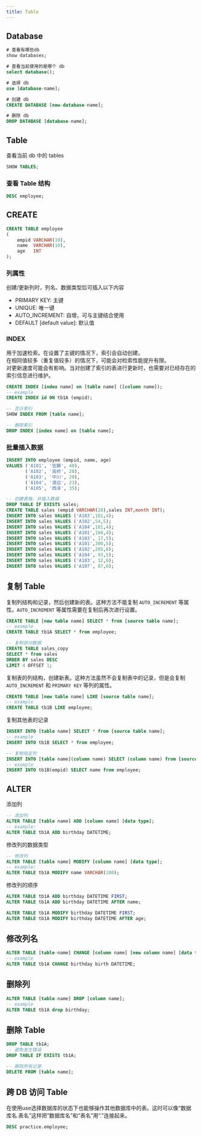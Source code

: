 ```yaml
---
title: Table
---
```


## Database
```sql
# 查看有哪些db
show databases;

# 查看当前使用的是哪个 db
select database();

# 选择 db
use [database-name];

# 创建 db
CREATE DATABASE [new-database-name]; 

# 删除 db
DROP DATABASE [database-name];
```

## Table

查看当前 db 中的 tables
```sql
SHOW TABLES;
```

### 查看 Table 结构
```sql
DESC employee;
```

## CREATE
``` sql
CREATE TABLE employee
(
    empid VARCHAR(10),
    name  VARCHAR(10),
    age   INT
);
```

### 列属性
创建/更新列时，列名、数据类型后可插入以下内容
* PRIMARY KEY: 主键
* UNIQUE: 唯一键
* AUTO_INCREMENT: 自增，可与主键结合使用
* DEFAULT [default value]: 默认值

### INDEX
用于加速检索。在设置了主键的情况下，索引会自动创建。  
在相同值较多（重复值较多）的情况下，可能会对检索性能提升有限。  
对更新速度可能会有影响。当对创建了索引的表进行更新时，也需要对已经存在的索引信息进行维护。
```sql
CREATE INDEX [index name] on [table name] ([column name]);
-- example
CREATE INDEX id ON tb1A (empid);

-- 显示索引
SHOW INDEX FROM [table name];

-- 删除索引
DROP INDEX [index name] on [table name];
```


### 批量插入数据
```sql
INSERT INTO employee (empid, name, age)
VALUES ('A101', '佐藤', 40),
       ('A102', '高桥', 28),
       ('A103', '中川', 20),
       ('A104', '渡边', 23),
       ('A105', '西泽', 35);

-- 创建表格，并插入数据
DROP TABLE IF EXISTS sales;
CREATE TABLE sales (empid VARCHAR(20),sales INT,month INT);
INSERT INTO sales VALUES ('A103',101,4);
INSERT INTO sales VALUES ('A102',54,5);
INSERT INTO sales VALUES ('A104',181,4);
INSERT INTO sales VALUES ('A101',184,4);
INSERT INTO sales VALUES ('A103', 17,5);
INSERT INTO sales VALUES ('A101',300,5);
INSERT INTO sales VALUES ('A102',205,6);
INSERT INTO sales VALUES ('A104', 93,5);
INSERT INTO sales VALUES ('A103', 12,6);
INSERT INTO sales VALUES ('A107', 87,6);

```


## 复制 Table
复制列结构和记录，然后创建新的表。这种方法不能复制 `AUTO_INCREMENT` 等属性。`AUTO_INCREMENT` 等属性需要在复制后再次进行设置。
```sql
CREATE TABLE [new table name] SELECT * from [source table name];
-- example
CREATE TABLE tb1A SELECT * from employee;

-- 复制部分数据
CREATE TABLE sales_copy
SELECT * from sales
ORDER BY sales DESC
LIMIT 4 OFFSET 1;
```

复制表的列结构，创建新表。这种方法虽然不会复制表中的记录，但是会复制 `AUTO_INCREMENT` 和 `PRIMARY KEY` 等列的属性。
```sql
CREATE TABLE [new table name] LIKE [source table name];
-- example
CREATE TABLE tb1B LIKE employee;
```

复制其他表的记录
```sql
INSERT INTO [table name] SELECT * from [source table name];
-- example
INSERT INTO tb1B SELECT * from employee;

-- 复制指定列
INSERT INTO [table name](column name) SELECT (column name) from [source table name];
-- example
INSERT INTO tb1B(empid) SELECT name from employee;
```


## ALTER

添加列
```sql
-- 添加列
ALTER TABLE [table name] ADD [column name] [data type];
-- example:
ALTER TABLE tb1A ADD birthday DATETIME;
```

修改列的数据类型
```sql
-- 修改列
ALTER TABLE [table name] MODIFY [column name] [data type];
-- example:
ALTER TABLE tb1A MODIFY name VARCHAR(100);
```

修改列的顺序  
```sql
ALTER TABLE tb1A ADD birthday DATETIME FIRST;
ALTER TABLE tb1A ADD birthday DATETIME AFTER name;

ALTER TABLE tb1A MODIFY birthday DATETIME FIRST;
ALTER TABLE tb1A MODIFY birthday DATETIME AFTER age;
```

## 修改列名
```sql
ALTER TABLE [table-name] CHANGE [column name] [new column name] [data type];
-- example
ALTER TABLE tb1A CHANGE birthday birth DATETIME;
```

## 删除列
```sql
ALTER TABLE [table-name] DROP [column name];
-- example
ALTER TABLE tb1A drop birthday;
```





## 删除 Table
``` sql
DROP TABLE tb1A;
-- 避免发生错误
DROP TABLE IF EXISTS tb1A;

-- 删除所有记录
DELETE FROM [table name];
```


## 跨 DB 访问 Table
在使用use选择数据库的状态下也能够操作其他数据库中的表。这时可以像“数据库名.表名”这样把“数据库名”和“表名”用“.”连接起来。
```sql
DESC practice.employee;
```
